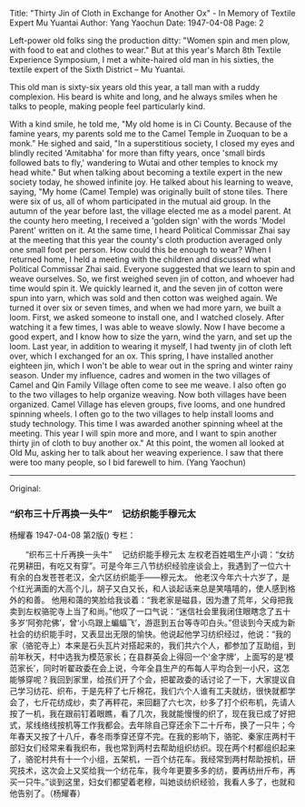 Title: "Thirty Jin of Cloth in Exchange for Another Ox" - In Memory of Textile Expert Mu Yuantai
Author: Yang Yaochun
Date: 1947-04-08
Page: 2

Left-power old folks sing the production ditty: "Women spin and men plow, with food to eat and clothes to wear." But at this year's March 8th Textile Experience Symposium, I met a white-haired old man in his sixties, the textile expert of the Sixth District – Mu Yuantai.

This old man is sixty-six years old this year, a tall man with a ruddy complexion. His beard is white and long, and he always smiles when he talks to people, making people feel particularly kind.

With a kind smile, he told me, "My old home is in Ci County. Because of the famine years, my parents sold me to the Camel Temple in Zuoquan to be a monk." He sighed and said, "In a superstitious society, I closed my eyes and blindly recited 'Amitabha' for more than fifty years, once 'small birds followed bats to fly,' wandering to Wutai and other temples to knock my head white." But when talking about becoming a textile expert in the new society today, he showed infinite joy. He talked about his learning to weave, saying, "My home (Camel Temple) was originally built of stone tiles. There were six of us, all of whom participated in the mutual aid group. In the autumn of the year before last, the village elected me as a model parent. At the county hero meeting, I received a 'golden sign' with the words 'Model Parent' written on it. At the same time, I heard Political Commissar Zhai say at the meeting that this year the county's cloth production averaged only one small foot per person. How could this be enough to wear? When I returned home, I held a meeting with the children and discussed what Political Commissar Zhai said. Everyone suggested that we learn to spin and weave ourselves. So, we first weighed seven jin of cotton, and whoever had time would spin it. We quickly learned it, and the seven jin of cotton were spun into yarn, which was sold and then cotton was weighed again. We turned it over six or seven times, and when we had more yarn, we built a loom. First, we asked someone to install one, and I watched closely. After watching it a few times, I was able to weave slowly. Now I have become a good expert, and I know how to size the yarn, wind the yarn, and set up the loom. Last year, in addition to wearing it myself, I had twenty jin of cloth left over, which I exchanged for an ox. This spring, I have installed another eighteen jin, which I won't be able to wear out in the spring and winter rainy season. Under my influence, cadres and women in the two villages of Camel and Qin Family Village often come to see me weave. I also often go to the two villages to help organize weaving. Now both villages have been organized. Camel Village has eleven groups, five looms, and one hundred spinning wheels. I often go to the two villages to help install looms and study technology. This time I was awarded another spinning wheel at the meeting. This year I will spin more and more, and I want to spin another thirty jin of cloth to buy another ox." At this point, the women all looked at Old Mu, asking her to talk about her weaving experience. I saw that there were too many people, so I bid farewell to him. (Yang Yaochun)



<hr /> 

Original: 


### “织布三十斤再换一头牛”　记纺织能手穆元太
杨耀春
1947-04-08
第2版()
专栏：

　　“织布三十斤再换一头牛”
  　记纺织能手穆元太
    左权老百姓唱生产小调：“女纺花男耕田，有吃又有穿”。可是今年三八节纺织经验座谈会上，我遇到了一位六十有余的白发苍苍老汉，全六区纺织能手——穆元太。
    他老汉今年六十六岁了，是个红光满面的大高个儿，胡子又白又长，和人谈起话来总是笑嘻嘻的，使人感到格外的和善。
    他用和蔼的笑脸给我谈着：“我老家是磁县，因为遭了荒年，父母把我卖到左权骆驼寺上当了和尚。”他叹了一口气说：“迷信社会里我闭住眼瞎念了五十多岁‘阿弥陀佛’，曾‘小鸟跟上蝙蝠飞’，游逛到五台等寺叩白头。”但谈到今天成为新社会的纺织能手时，又表显出无限的愉快。他说起他学习纺织经过，他说：“我的家（骆驼寺上）本来是石头瓦片对搭起来的，我们共六个人，都参加了互助组，到前年秋天，村中选我为模范家长；在县群英会上得回一个‘金字牌’，上面写的是‘模范家长’，同时听翟政委在会上说，今年全县生产的布每人平均合到一小尺，这怎能够穿呢？我回到家里，给孩们开了个会，把翟政委的话讨论了一下，大家提议自己学习纺花、织布，于是先秤了七斤棉花，我们六个人谁有工夫就纺，很快就都学会了，七斤花纺成纱，卖了再秤花，来回翻了六七次，纱多了打个织布机，先请人按了一机，我在跟前钉着眼瞧，看了几次，我就能慢慢的织了，现在我已成了好把式，浆线络线按机等工作我都会。去年除自己穿还余下二十斤布，换了一只牛；今年春天又按了十八斤，春冬雨季穿还穿不完。在我的影响下，骆驼、秦家庄两村干部妇女们经常来看我织布，我也常到两村去帮助组织纺织。现在两个村都组织起来了，骆驼村共有十一个小组，五架机，一百个纺花车。我经常到两村帮助按机，研究技术，这次会上又奖给我一个纺花车，我今年更要多多的纺，要再纺卅斤布，再买一只牛。”谈到这里，妇女们都望着老穆，叫她谈纺织经验，我看人多了，也就和他告别了。（杨耀春）
